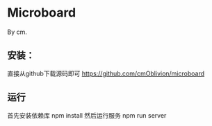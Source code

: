 # Microboard
By cm.
## 安装：
直接从github下载源码即可
https://github.com/cmOblivion/microboard
## 运行
首先安装依赖库
npm install
然后运行服务
npm run server
